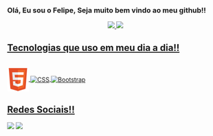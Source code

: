 ### Olá, Eu sou o Felipe, Seja muito bem vindo ao meu github!!

<div align="center">
  <a href="https://github.com/Teodoro10">
  <img height="180em" src="https://github-readme-stats.vercel.app/api?username=Teodoro10&show_icons=true&theme=slateorange&include_all_commits=true&count_private=true"/>
  <img height="180em" src="https://github-readme-stats.vercel.app/api/top-langs/?username=Teodoro10&layout=compact&langs_count=7&theme=slateorange"/>
</div>
  
  ## Tecnologias que uso em meu dia a dia!!
  
  
  </div>
<div style="display: inline_block"><br>
  <img align="center" alt="HTML" height="55" width="50" src="https://raw.githubusercontent.com/devicons/devicon/master/icons/html5/html5-original.svg">
  <img align="center" alt="CSS" height="60" width=60" src="https://cdn.jsdelivr.net/gh/devicons/devicon/icons/css3/css3-original-wordmark.svg">
  <img align="center" alt="Bootstrap" height="60" width="55" src="https://cdn.jsdelivr.net/gh/devicons/devicon/icons/bootstrap/bootstrap-original.svg"/>
 
</div>

## Redes Sociais!!


<div>
  <a href="https://www.instagram.com/teodoro_331/" target="_blank"><img src="https://img.shields.io/badge/-Instagram-%23E4405F?style=for-the-badge&logo=instagram&logoColor=white" target="_blank"></a>
   <a href = "https://www.linkedin.com/in/felipe-t-27b574224/"><img src="https://img.shields.io/badge/-LinkedIn-%230077B5?style=for-the-badge&logo=linkedin&logoColor=white" target="_blank"></a> 
  </div>
  
  

